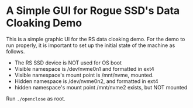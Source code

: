 # A Simple GUI for Rogue SSD's Data Cloaking Demo

This is a simple graphic UI for the RS data cloaking demo. For the demo to
run properly, it is important to set up the initial state of the machine 
as follows.

- The RS SSD device is NOT used for OS boot
- Visible namespace is /dev/nvme0n1 and formatted in ext4
- Visible namespace's mount point is /mnt/nvme, mounted.
- Hidden namespace is /dev/nvme0n2, and formatted in ext4
- hidden namespace's mount point /mnt/nvme2 exists, but NOT mounted

Run `./openclose` as root.
